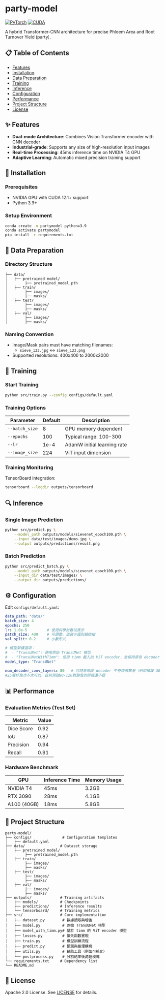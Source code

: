 # party-model
[![PyTorch](https://img.shields.io/badge/PyTorch-2.0.1-red)](https://pytorch.org/)
[![CUDA](https://img.shields.io/badge/CUDA-12.1-green)](https://developer.nvidia.com/cuda-toolkit)

A hybrid Transformer-CNN architecture for precise Phloem Area and Root Turnover Yield (party).

## 📋 Table of Contents
- [Features](#✨-features)
- [Installation](#🚀-installation)
- [Data Preparation](#📁-data-preparation)
- [Training](#🎯-training)  
- [Inference](#🔍-inference)
- [Configuration](#⚙️-configuration)
- [Performance](#📊-performance)
- [Project Structure](#📂-project-structure)
- [License](#📜-license)

## ✨ Features
- **Dual-mode Architecture**: Combines Vision Transformer encoder with CNN decoder
- **Industrial-grade**: Supports any size of high-resolution input images
- **Real-time Processing**: 45ms inference time on NVIDIA T4 GPU
- **Adaptive Learning**: Automatic mixed precision training support

## 🚀 Installation
### Prerequisites
- NVIDIA GPU with CUDA 12.1+ support
- Python 3.9+


### Setup Environment
```bash
conda create -n partymodel python=3.9
conda activate partymodel
pip install -r requirements.txt
```

## 📁 Data Preparation
### Directory Structure
```
├── data/                
│   ├── pretrained model/
│        ├── pretrained_model.pth
│   ├── train/
│        ├── images/
│        ├── masks/
│   ├── test/
│        ├── images/
│        ├── masks/
│   ├── val/
│        ├── images/
│        ├── masks/
```

### Naming Convention
- Image/Mask pairs must have matching filenames:
  - `sieve_123.jpg` ↔ `sieve_123.png`
- Supported resolutions: 400x400 to 2000x2000

## 🎯 Training
### Start Training
```bash
python src/train.py --config configs/default.yaml
```

### Training Options
| Parameter          | Default | Description                     |
|--------------------|---------|---------------------------------|
| `--batch_size`     | 8       | GPU memory dependent           |
| `--epochs`         | 100     | Typical range: 100-300          |
| `--lr`             | 1e-4    | AdamW initial learning rate    |
| `--image_size`     | 224     | ViT input dimension            |

### Training Monitoring
TensorBoard integration:
```bash
tensorboard --logdir outputs/tensorboard
```

## 🔍 Inference
### Single Image Prediction
```bash
python src/predict.py \
    --model_path outputs/models/sievenet_epoch100.pth \
    --input data/test/images/demo.jpg \
    --output outputs/predictions/result.png
```

### Batch Prediction
```bash
python src/predict_batch.py \
    --model_path outputs/models/sievenet_epoch100.pth \
    --input_dir data/test/images/ \
    --output_dir outputs/predictions/
```

## ⚙️ Configuration
Edit `configs/default.yaml`:
```yaml
data_path: "data/"
batch_size: 4
epochs: 250
lr: 1.0e-5         # 使用科學計數法表示
patch_size: 400    # 可調整，值越小識別越精細
val_split: 0.2     # 小數形式

# 模型架構選項：
#  - "TransUNet": 使用原始 TransUNet 模型
#  - "TransUNetWithTimm": 使用 timm 載入的 ViT encoder，並保持原有 decoder 結構
model_type: "TransUNet"

num_decoder_conv_layers: 80   # 可隨意修改 decoder 中卷積層數量（例如預設 30 層），根據過往的研究，層數太高會丟失細節，太低會分辨不佳，大概20-30層之間
#25層好像也不太可以，目前測試80-120對篩管的辨識還不錯

```

## 📊 Performance
### Evaluation Metrics (Test Set)
| Metric        | Value  |
|---------------|--------|
| Dice Score    | 0.92   |
| IoU           | 0.87   |
| Precision     | 0.94   |
| Recall        | 0.91   |

### Hardware Benchmark
| GPU           | Inference Time | Memory Usage |
|---------------|----------------|--------------|
| NVIDIA T4     | 45ms           | 3.2GB        |
| RTX 3090      | 28ms           | 4.1GB        |
| A100 (40GB)   | 18ms           | 5.8GB        |

## 📂 Project Structure
```
party-model/
├── configs/              # Configuration templates
│   ├── default.yaml
├── data/                # Dataset storage
│   ├── pretrained model/
│        ├── pretrained_model.pth
│   ├── train/
│        ├── images/
│        ├── masks/
│   ├── test/
│        ├── images/
│        ├── masks/
│   ├── val/
│        ├── images/
│        ├── masks/
├── outputs/             # Training artifacts
│   ├── models/          # Checkpoints
│   ├── predictions/     # Inference results
│   └── tensorboard/     # Training metrics
├── src/                 # Core implementation
│   ├── dataset.py        # 數據讀取與增強
│   ├── model.py          # 原始 TransUNet 模型
│   ├── model_with_timm.py# 基於 timm 的 ViT encoder 模型
│   ├── losses.py         # 損失函數實現
│   ├── train.py          # 模型訓練流程
│   ├── predict.py        # 預測與推理模塊
│   ├── utils.py          # 輔助工具（例如可視化）
│   └── postprocess.py    # 分割結果後處理模塊
└── requirements.txt     # Dependency list
└── README,md
```

## 📜 License
Apache 2.0 License. See [LICENSE](LICENSE) for details.
